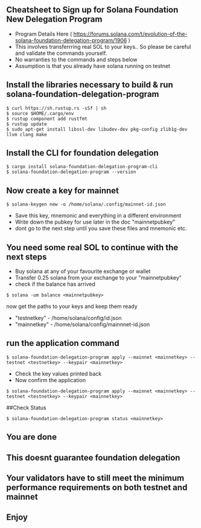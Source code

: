 ## Cheatsheet to Sign up for Solana Foundation New Delegation Program
- Program Details Here ( https://forums.solana.com/t/evolution-of-the-solana-foundation-delegation-program/1906 )
- This involves transferrring real SOL to your keys.. So please be careful and validate the commands yourself.  
- No warranties to the commands and steps below
- Assumption is that you already have solana running on testnet

## Install the libraries necessary to build & run solana-foundation-delegation-program
```
$ curl https://sh.rustup.rs -sSf | sh
$ source $HOME/.cargo/env
$ rustup component add rustfmt
$ rustup update
$ sudo apt-get install libssl-dev libudev-dev pkg-config zlib1g-dev llvm clang make
```

## Install the CLI for foundation delegation
```
$ cargo install solana-foundation-delegation-program-cli
$ solana-foundation-delegation-program --version
```

## Now create a key for mainnet
```
$ solana-keygen new -o /home/solana/.config/mainnet-id.json
```
- Save this key, mnemonic and everything in a different environment 
- Write down the pubkey for use later in the doc "mainnetpubkey"
- dont go to the next step until you save these files and mnemonic etc.

## You need some real SOL to continue with the next steps
- Buy solana at any of your favourite exchange or wallet
- Transfer 0.25 solana from your exchange to your "mainnetpubkey"
- check if the balance has arrived
```
$ solana -um balance <mainnetpubkey>  
```
now get the paths to your keys and keep them ready
- "testnetkey" - /home/solana/config/id.json
- "mainnetkey" - /home/solana/config/mainnnet-id.json

## run the application command
```
$ solana-foundation-delegation-program apply --mainnet <mainnetkey> --testnet <testnetkey> --keypair <mainnetkey>
```
- Check the key values printed back
- Now confirm the application
```
$ solana-foundation-delegation-program apply --mainnet <mainnetkey> --testnet <testnetkey> --keypair <mainnetkey>
```
##Check Status  
```
$ solana-foundation-delegation-program status <mainnetkey>
```
  
## You are done
## This doesnt guarantee foundation delegation
## Your validators have to still meet the minimum performance requirements on both testnet and mainnet

## Enjoy
